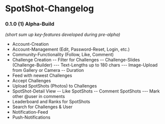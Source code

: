 # SpotShot-Changelog

### 0.1.0 (1) Alpha-Build
*(short sum up key-features developed during pre-alpha)*

- Account-Creation
- Account-Management (Edit, Password-Reset, Login, etc.)
- Community-Functionality (Follow, Like, Comment)
- Challenge Creation
-- Filter for Challenges
-- Challenge-Slides (Challenge-Builder)
--- Text-Lengths up to 180 chars
--- Image-Upload from Gallery or Camera
-- Duration
- Feed with newest Challenges
- Accept Challenges
- Upload SpotShots (Photos) to Challenges
- SpotShot-Detail View
-- Like SpotShots
-- Comment SpotShots
--- Mark other \@user in comments
- Leaderboard and Ranks for SpotShots
- Search for Challenges & User
- Notification-Feed
- Push-Notifications
